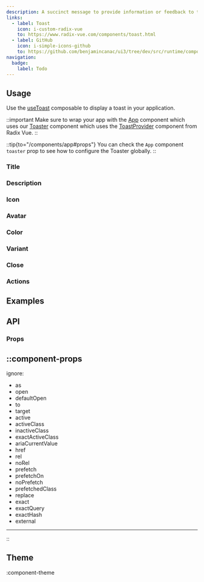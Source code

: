 ```yaml
---
description: A succinct message to provide information or feedback to the user.
links:
  - label: Toast
    icon: i-custom-radix-vue
    to: https://www.radix-vue.com/components/toast.html
  - label: GitHub
    icon: i-simple-icons-github
    to: https://github.com/benjamincanac/ui3/tree/dev/src/runtime/components/Toast.vue
navigation:
  badge:
    label: Todo
---
```


## Usage

Use the [useToast](/composables/use-toast) composable to display a toast in your application.

::important
Make sure to wrap your app with the [App](/components/app) component which uses our [Toaster](https://github.com/benjamincanac/ui3/blob/dev/src/runtime/components/Toaster.vue) component which uses the [ToastProvider](https://www.radix-vue.com/components/toast.html#provider) component from Radix Vue.
::

::tip{to="/components/app#props"}
You can check the `App` component `toaster` prop to see how to configure the Toaster globally.
::

### Title

### Description

### Icon

### Avatar

### Color

### Variant

### Close

### Actions

## Examples

## API

### Props

::component-props
---
ignore:
  - as
  - open
  - defaultOpen
  - to
  - target
  - active
  - activeClass
  - inactiveClass
  - exactActiveClass
  - ariaCurrentValue
  - href
  - rel
  - noRel
  - prefetch
  - prefetchOn
  - noPrefetch
  - prefetchedClass
  - replace
  - exact
  - exactQuery
  - exactHash
  - external
---
::

<!-- ### Slots

:component-slots

### Emits

:component-emits -->

## Theme

:component-theme
